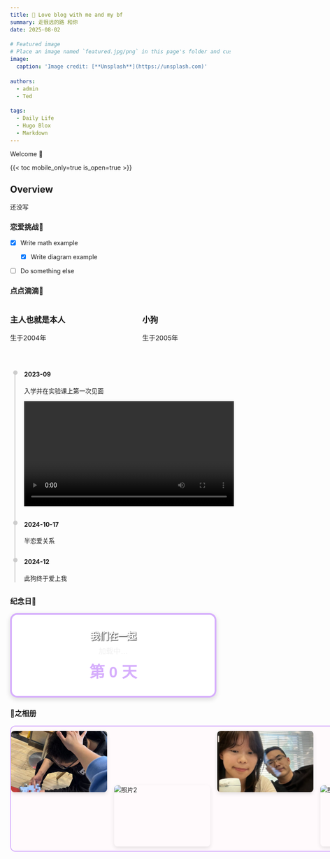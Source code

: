 ```yaml
---
title: 💟 Love blog with me and my bf
summary: 走很远的路 和你
date: 2025-08-02

# Featured image
# Place an image named `featured.jpg/png` in this page's folder and customize its options here.
image:
  caption: 'Image credit: [**Unsplash**](https://unsplash.com)'

authors:
  - admin
  - Ted

tags:
  - Daily Life
  - Hugo Blox
  - Markdown
---
```


Welcome 👋

{{< toc mobile_only=true is_open=true >}}

## Overview

还没写

### 恋爱挑战🔎

- [x] Write math example
  - [x] Write diagram example
- [ ] Do something else



### 点点滴滴🐾

<div style="display: flex; justify-content: space-between; margin-bottom: 20px;">
    <div style="width: 40%;">
    <h3 style="font-size: 18px;">主人也就是本人</h3>
    <p style="font-size: 15px;">生于2004年</p>
  </div>
  
  <!-- 动态爱心容器 -->
  <div id="heartContainer" style="width: 20%; display: flex; justify-content: flex-start; align-items: center; margin-left: -20px;">
  <canvas id="heartCanvas" width="360" height="360" style="width: 135px; height: 135px; border: none;"></canvas>
  </div>


  <div style="width: 40%;">
    <h3 style="font-size: 18px;">小狗</h3>
    <p style="font-size: 15px;">生于2005年</p>
  </div>
</div>

<div style="border-left: 2px solid #ccc; padding-left: 20px; margin-left: 10px;">
  <!-- 时间轴条目 -->
  <div style="position: relative; margin-bottom: 30px;">
    <div style="position: absolute; left: -25px; top: 0; width: 10px; height: 10px; border-radius: 50%; background: #ccc;"></div>
    <h4>2023-09</h4>
    <p>入学并在实验课上第一次见面</p>
    <video width="480" controls>
      <source src="./my_video.mp4" type="video/mp4">
      您的浏览器不支持 video 标签。
    </video>
  </div>

  <div style="position: relative; margin-bottom: 30px;">
    <div style="position: absolute; left: -25px; top: 0; width: 10px; height: 10px; border-radius: 50%; background: #ccc;"></div>
    <h4>2024-10-17</h4>
    <p>半恋爱关系</p>
  </div>

  <div style="position: relative; margin-bottom: 30px;">
    <div style="position: absolute; left: -25px; top: 0; width: 10px; height: 10px; border-radius: 50%; background: #ccc;"></div>
    <h4>2024-12</h4>
    <p>此狗终于爱上我</p>
  </div>
</div>

<script>
// 动态爱心高清跳动动画，适配 Retina、保持容器一致
document.addEventListener('DOMContentLoaded', function() {
  const canvas = document.getElementById('heartCanvas');
  if (!canvas || !canvas.getContext) return;
  const ctx = canvas.getContext('2d');

  const cssWidth = canvas.clientWidth;
  const cssHeight = canvas.clientHeight;
  const dpr = window.devicePixelRatio || 1;

  // 设置高分辨率绘图（Retina 支持）
  canvas.width = cssWidth * dpr;
  canvas.height = cssHeight * dpr;
  ctx.setTransform(dpr, 0, 0, dpr, 0, 0);

  const centerX = cssWidth / 2;
  const centerY = cssHeight / 2 + 1; // 轻微下移居中
  let t = 0;
  const baseScale = 1.25;  // 初始缩放，适配小尺寸
  const amplitude = 0.15;
  const speed = 2.8;

  function heartbeatEase(time) {
    const raw = Math.sin(time);
    return baseScale + amplitude * Math.pow(raw, 3);
  }

  function drawHeart(currentScale) {
    ctx.clearRect(0, 0, cssWidth, cssHeight);

    // 光晕背景
    const glowRadius = 10 * currentScale;
    const gradient = ctx.createRadialGradient(
      centerX, centerY - 2, 0,
      centerX, centerY - 2, glowRadius
    );
    gradient.addColorStop(0, 'rgba(245,10,69,0.5)');
    gradient.addColorStop(1, 'rgba(245,10,69,0)');

    ctx.save();
    ctx.fillStyle = gradient;
    ctx.beginPath();
    ctx.arc(centerX, centerY - 2, 25 * currentScale * 0.6, 0, Math.PI * 2);
    ctx.fill();
    ctx.restore();

    // 主体心形
    ctx.fillStyle = '#ff4d6d';
    ctx.strokeStyle = '#c9184a';
    ctx.lineWidth = 1;
    ctx.shadowColor = 'rgba(201,24,74,0.7)';
    ctx.shadowBlur = 8 * currentScale;

    ctx.beginPath();
    const scaleFactor = 0.9 * currentScale; // 适配40x40展示效果
    for (let angle = 0; angle <= Math.PI * 2 + 0.01; angle += 0.02) {
      const x = 16 * Math.pow(Math.sin(angle), 3);
      const y = -(13 * Math.cos(angle)
                - 5 * Math.cos(2 * angle)
                - 2 * Math.cos(3 * angle)
                - Math.cos(4 * angle));
      const drawX = centerX + x * scaleFactor;
      const drawY = centerY + y * scaleFactor;
      if (angle === 0) {
        ctx.moveTo(drawX, drawY);
      } else {
        ctx.lineTo(drawX, drawY);
      }
    }
    ctx.closePath();
    ctx.fill();
    ctx.stroke();
    ctx.shadowBlur = 0;
  }

  function animate() {
    t += 0.02 * speed;
    const currentScale = heartbeatEase(t);
    drawHeart(currentScale);
    requestAnimationFrame(animate);
  }

  animate();
});
</script>


### 纪念日📆
<style>
  .day-counter-calendar {
    width: 400px;
    border: 4px solid #d6aefc; /* 边框粗细 + 淡紫色 */
    border-radius: 16px;
    padding: 32px;
    text-align: center;
    font-family: sans-serif;
    background-image: url('./bg.jpg'); /* ✅ 替换为你的照片链接 */
    background-size: cover;
    background-position: center;
    box-shadow: 0 4px 12px rgba(0,0,0,0.15);
    color: #fff;
    backdrop-filter: brightness(1.1) blur(2px);
  }

  .day-counter-calendar h2 {
    margin: 0;
    font-size: 1.5em;
    color: #fff;
    text-shadow: 1px 1px 2px #000;
  }

  .day-counter-calendar .date {
    font-size: 1.2em;
    margin: 8px 0;
    color: #f0f0f0;
  }

  .day-counter-calendar .days {
    font-size: 2.5em;
    font-weight: bold;
    color: #d6aefc;
    text-shadow: 1px 1px 2px white;
  }
</style>

<div class="day-counter-calendar">
  <h2>我们在一起</h2>
  <div class="date" id="today-date">加载中…</div>
  <div class="days" id="days-count">第 0 天</div>
</div>

<script>
  const startDate = new Date("2024-10-17"); // 改为你的纪念日
  const now = new Date();
  const today = new Date(now.getFullYear(), now.getMonth(), now.getDate());
  const diffTime = today - startDate;
  const diffDays = Math.floor(diffTime / (1000 * 60 * 60 * 24)) + 1;

  document.getElementById("today-date").innerText = `${today.getFullYear()}年${today.getMonth()+1}月${today.getDate()}日`;
  document.getElementById("days-count").innerText = `第 ${diffDays} 天`;
</script>




### 💞之相册
<style>
  .scroll-gallery-container {
    width: 720px; /* 显示 3 张图片：3 x 240px */
    overflow-x: auto;
    border-radius: 12px;
    border: 2px solid #d6aefc;
    background: #fffafc;
    padding: 10px;
    scroll-snap-type: x mandatory;
    white-space: nowrap;
  }

  .scroll-gallery-container::-webkit-scrollbar {
    height: 8px;
  }

  .scroll-gallery-container::-webkit-scrollbar-thumb {
    background: #aaa;
    border-radius: 4px;
  }

  .scroll-gallery-container img {
    width: 220px;
    height: 140px;
    margin-right: 12px;
    object-fit: cover;
    border-radius: 8px;
    display: inline-block;
    scroll-snap-align: start;
    transition: transform 0.3s ease;
    box-shadow: 0 4px 10px rgba(0, 0, 0, 0.1);
    cursor: pointer;
  }

  .scroll-gallery-container img:hover {
    transform: scale(1.05);
  }
</style>

<div class="scroll-gallery-container">
  <img src="./pictures/img1.jpg" alt="照片1" />
  <img src="./pictures/img2.jpg" alt="照片2" />
  <img src="./pictures/img3.jpg" alt="照片3" />
  <img src="./pictures/img4.jpg" alt="照片4" />
  <img src="./pictures/img5.jpg" alt="照片5" />
</div>
